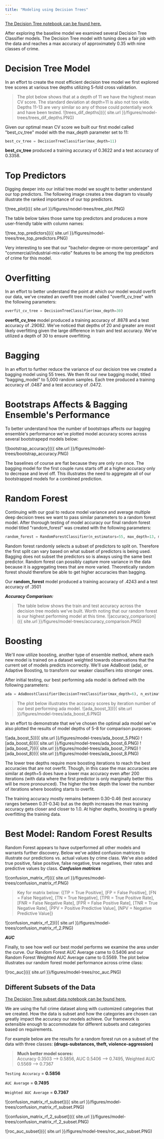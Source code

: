 ```yaml
---
title: "Modeling using Decision Trees"
---
```


[The Decision Tree notebook can be found here.](https://github.com/sedelmeyer/predicting-crime/blob/master/notebooks/031_MODEL_decision_trees.ipynb)

After exploring the baseline model we examined several Decision Tree Classifier models. The Decision Tree model with tuning does a fair job with the data and reaches a max accuracy of approximately 0.35 with nine classes of crime.


# Decision Tree Model
In an effort to create the most efficient decision tree model we first explored tree scores at various tree depths utilizing 5-fold cross validation.

> The plot below shows that at a depth of 11 we have the highest mean CV score. The standard deviation at depth=11 is also not too wide. Depths 11-13 are very similar so any of those could potentially work and have been tested.
![trees_dif_depths]({{ site.url }}/figures/model-trees/trees_dif_depths.PNG)

Given our optimal mean CV score we built our first model called "best_cv_tree" model with the max_depth parameter set to 11:
```py
best_cv_tree = DecisionTreeClassifier(max_depth=11) 
```

**best_cv_tree** produced a training accuracy of 0.3622 and a test accuracy of 0.3358.


# Top Predictors
Digging deeper into our initial tree model we sought to better understand our top predictors. The following image creates a tree diagram to visually illustrate the ranked importance of our top predictors.

![tree_plot]({{ site.url }}/figures/model-trees/tree_plot.PNG)

The table below takes those same top predictors and produces a more user-friendly table with column names:

![tree_top_predictors]({{ site.url }}/figures/model-trees/tree_top_predictors.PNG)

Very interesting to see that our "bachelor-degree-or-more-percentage" and "commercial/industrial-mix-ratio" features to be among the top predictors of crime for this model. 

# Overfitting
In an effort to better understand the point at which our model would overfit our data, we've created an overfit tree model called "overfit_cv_tree" with the following parameters: 
```py
overfit_cv_tree = DecisionTreeClassifier(max_depth=30)
```
**overfit_cv_tree** model produced a training accuracy of .8878 and a test accuracy of .29082. We've noticed that depths of 20 and greater are most likely overfitting given the large difference in train and test accuracy. We've utilized a depth of 30 to ensure overfitting.


# Bagging
In an effort to further reduce the variance of our decision tree we created a bagging model using 55 trees. We then fit our new bagging model, titled "bagging_model" to 5,000 random samples. Each tree produced a training accuracy of .0487 and a test accuracy of .0472.


# Bootstraps Affects & Bagging Ensemble's Performance
To better understand how the number of bootstraps affects our bagging ensemble's performance we've plotted model accuracy scores across several bootstrapepd models below: 

![bootstrap_accuracy]({{ site.url }}/figures/model-trees/bootstrap_accuracy.PNG)

The baselines of course are flat because they are only run once. The bagging model for the first couple runs starts off at a higher accuracy only to decrease and level off. This illustrates the need to aggregate all of our bootstrapped models for a combined prediction.


# Random Forest
Continuing with our goal to reduce model variance and average multiple deep decision trees we want to pass similar parameters to a random forest model. After thorough testing of model accuracy our final random forest model titled "random_forest" was created with the following parameters:

```py
random_forest = RandomForestClassifier(n_estimators=55, max_depth=13, max_features='sqrt')
```
Random forest randomly selects a subset of predictors to split on. Therefore the first split can vary based on what subset of predictors is being used. Bagging does not subset the predictors so is always using the same best predictor. Random forest can possibly capture more variance in the data because it is aggregating trees that are more varied. Theoretically random forest should therefore be able to get higher accuracies than bagging.

Our **random_forest** model produced a training accuracy of .4243 and a test accuracy of  .3501

***Accuracy Comparison:***
> The table below shows the train and test accuracy across the decision tree models we've built. Worth noting that our random forest is our highest performing model at this time.
![accuracy_comparison]({{ site.url }}/figures/model-trees/accuracy_comparison.PNG)

# Boosting

We'll now utilize boosting, another type of ensemble method, where each new model is trained on a dataset weighted towards observations that the current set of models predicts incorrectly. We'll use AdaBoost (ada), or Adaptive Boosting, to transform our weaker classifiers into stronger ones.

After initial testing, our best performing ada model is defined with the following parameters:
```py
ada = AdaBoostClassifier(DecisionTreeClassifier(max_depth=6), n_estimators=200, learning_rate=0.05)
```
> The plot below illustrates the accuracy scores by iteration number of our best performing ada model.
![ada_boost_3]({{ site.url }}/figures/model-trees/ada_boost_6.PNG)

In an effort to demonstrate that we've chosen the optimal ada model we've also plotted the results of model depths of 5-8 for comparison purposes:

![ada_boost_5]({{ site.url }}/figures/model-trees/ada_boost_5.PNG)
![ada_boost_6]({{ site.url }}/figures/model-trees/ada_boost_6.PNG)
![ada_boost_7]({{ site.url }}/figures/model-trees/ada_boost_7.PNG)
![ada_boost_8]({{ site.url }}/figures/model-trees/ada_boost_8.PNG)

The lower tree depths require more boosting iterations to reach the best accuracies that are not overfit. Though, in this case the max accuracies are similar at depth=5 does have a lower max accuracy even after 200 iterations (with data where the first predictor is only marginally better this will be more pronounced). The higher the tree depth the lower the number of iterations where boosting starts to overfit.

The training accuracy mostly remains between 0.30-0.46 (test accuracy ranges between 0.31-0.34) but as the depth increases the max training accuracy gets closer and closer to 1.0. At higher depths, boosting is greatly overfitting the training data. 

# Best Model: Random Forest Results
Random Forest appears to have outperformed all other models and warrants further discovery. Below we've added confusion matrices to illustrate our predictions vs. actual values by crime class. We've also added true positive, false positive, false negative, true negatives, their rates and predictive values by class.
***Confusion matrices***

![confusion_matrix_rf]({{ site.url }}/figures/model-trees/confusion_matrix_rf.PNG)

> Key for matrix below: {[TP = True Positive], [FP = False Positive], [FN = False Negative], [TN = True Negative], [TPR = True Positive Rate], [FNR = False Negative Rate], [FPR = False Positive Rate], [TNR = True Negative Rate], [PPV = Positive Predictive Value], [NPV = Negative Predictive Value]}

![confusion_matrix_rf_2]({{ site.url }}/figures/model-trees/confusion_matrix_rf_2.PNG)


***AUC***

Finally, to see how well our best model performs we examine the area under the curve. Our Random Forest AUC Average came to 0.5406 and our Random Forest Weighted AUC Average came to 0.5569. The plot below illustrates our random forest model performance across crime class:

![roc_auc]({{ site.url }}/figures/model-trees/roc_auc.PNG)

## Different Subsets of the Data
[The Decision Tree subset data notebook can be found here.](https://github.com/sedelmeyer/predicting-crime/blob/master/notebooks/031_MODEL_decision_trees_subset.ipynb)

We are using the full crime dataset along with customized categories that we created.  How the data is subset and how the categories are chosen can greatly impact the accuracy our models achieve.  Our framework is extensible enough to accommodate for different subsets and categories based on requirements.  

For example below are the results for a random forest run on a subset of the data with three classes:
**(drugs-substances, theft, violence-aggression)**

> **Much better model scores:**  
Accuracy 0.3503 --> 0.5856, 
AUC 0.5406 --> 0.7495, 
Weighted AUC 0.5569 --> 0.7367

``Testing Accuracy`` = **0.5856**

``AUC Average`` = **0.7495**

``Weighted AUC Average`` = **0.7367**

![confusion_matrix_rf_subset]({{ site.url }}/figures/model-trees/confusion_matrix_rf_subset.PNG)

![confusion_matrix_rf_2_subset]({{ site.url }}/figures/model-trees/confusion_matrix_rf_2_subset.PNG)

![roc_auc_subset]({{ site.url }}/figures/model-trees/roc_auc_subset.PNG)
